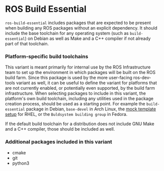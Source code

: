 # ROS Build Essential

`ros-build-essential` includes packages that are expected to be present when building any ROS packages without an explicit dependency.
It should include the base toolchain for any operating system (such as `build-essential`) on Debian as well as Make and a C++ compiler if not already part of that toolchain.

### Platform-specific build toolchains

This variant is meant primarily for internal use by the ROS Infrastructure team to set up the environment in which packages will be built on the ROS build farm.
Since this package is used by the more user-facing ros-dev-tools variant as well, it can be useful to define the variant for platforms that are not currently enabled, or potentially even supported, by the build farm infrastructure.
When selecting packages to include in this variant, the platform's own build toolchain, including any utilities used in the package creation process, should be used as a starting point.
For example the `build-essential` package in Debian, `base-devel` in Arch Linux, the [mock template setup](https://github.com/rpm-software-management/mock/blob/0e7e8db8489563cbd6a21378860f45828c25a99b/mock-core-configs/etc/mock/templates/almalinux-8.tpl#L1) for RHEL, or the `Buldsystem building group` in Fedora.

If the default build toolchain for a distribution does not include GNU Make and a C++ compiler, those should be included as well.

### Additional packages included in this variant

* cmake
* git
* python3
